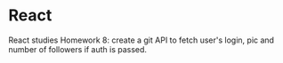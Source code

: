 # React
React studies 
Homework 8: create a git API to fetch user's login, pic and number of followers if auth is passed.